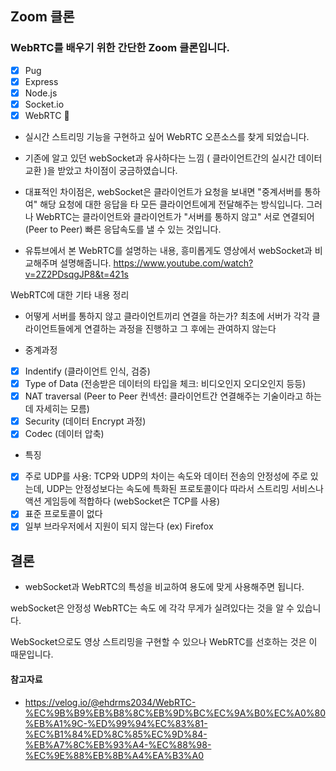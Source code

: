 ## Zoom 클론

### WebRTC를 배우기 위한 간단한 Zoom 클론입니다.

- [x] Pug
- [x] Express
- [x] Node.js
- [x] Socket.io
- [x] WebRTC 💎

- 실시간 스트리밍 기능을 구현하고 싶어 WebRTC 오픈소스를 찾게 되었습니다.

- 기존에 알고 있던 webSocket과 유사하다는 느낌 ( 클라이언트간의 실시간 데이터 교환 )을 받았고 차이점이 궁금하였습니다.

- 대표적인 차이점은, webSocket은 클라이언트가 요청을 보내면 "중계서버를 통하여" 해당 요청에 대한 응답을 타 모든 클라이언트에게 전달해주는 방식입니다.
그러나 WebRTC는 클라이언트와 클라이언트가 "서버를 통하지 않고" 서로 연결되어 (Peer to Peer) 빠른 응답속도를 낼 수 있는 것입니다.

- 유튜브에서 본 WebRTC를 설명하는 내용, 흥미롭게도 영상에서 webSocket과 비교해주며 설명해줍니다.
https://www.youtube.com/watch?v=2Z2PDsqgJP8&t=421s

WebRTC에 대한 기타 내용 정리

- 어떻게 서버를 통하지 않고 클라이언트끼리 연결을 하는가? 
최초에 서버가 각각 클라이언트들에게 연결하는 과정을 진행하고 그 후에는 관여하지 않는다

- 중계과정 

- [x] Indentify (클라이언트 인식, 검증)
- [x] Type of Data (전송받은 데이터의 타입을 체크: 비디오인지 오디오인지 등등)
- [x] NAT traversal (Peer to Peer 컨넥션: 클라이언트간 연결해주는 기술이라고 하는데 자세히는 모름)
- [x] Security (데이터 Encrypt 과정)
- [x] Codec (데이터 압축)

- 특징
 
- [x] 주로 UDP를 사용: TCP와 UDP의 차이는 속도와 데이터 전송의 안정성에 주로 있는데, UDP는 안정성보다는 속도에 특화된 프로토콜이다 따라서 스트리밍 서비스나 액션 게임등에 적합하다 (webSocket은 TCP를 사용)
- [x] 표준 프로토콜이 없다
- [x] 일부 브라우저에서 지원이 되지 않는다 (ex) Firefox

## 결론
- webSocket과 WebRTC의 특성을 비교하여 용도에 맞게 사용해주면 됩니다.

webSocket은 안정성
WebRTC는 속도
에 각각 무게가 실려있다는 것을 알 수 있습니다.

WebSocket으로도 영상 스트리밍을 구현할 수 있으나 WebRTC를 선호하는 것은 이 때문입니다.


#### 참고자료

- https://velog.io/@ehdrms2034/WebRTC-%EC%9B%B9%EB%B8%8C%EB%9D%BC%EC%9A%B0%EC%A0%80%EB%A1%9C-%ED%99%94%EC%83%81-%EC%B1%84%ED%8C%85%EC%9D%84-%EB%A7%8C%EB%93%A4-%EC%88%98-%EC%9E%88%EB%8B%A4%EA%B3%A0
